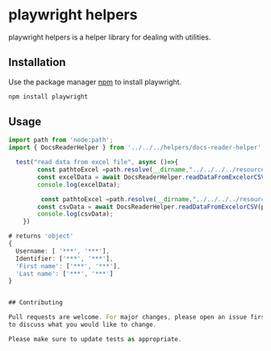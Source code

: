 # playwright helpers

playwright helpers is a helper library for dealing with utilities.

## Installation

Use the package manager [npm](https://www.npmjs.com/) to install playwright.

```bash
npm install playwright
```

## Usage

```typescript
import path from 'node:path';
import { DocsReaderHelper } from '../../../helpers/docs-reader-helper';

  test("read data from excel file", async ()=>{
        const pathtoExcel =path.resolve(__dirname,"../../../../resources/**/**.xlsx");
        const excelData = await DocsReaderHelper.readDataFromExcelorCSV(pathtoExcel);
        console.log(excelData);

         const pathtoExcel =path.resolve(__dirname,"../../../../resources/**/**.csv");
        const csvData = await DocsReaderHelper.readDataFromExcelorCSV(pathtoExcel);
        console.log(csvData);
    })

# returns 'object'
{
  Username: [ '***', '***'],
  Identifier: ['***', '***'],
  'First name': ['***', '***'],
  'Last name': ['***', '***']
}


## Contributing

Pull requests are welcome. For major changes, please open an issue first
to discuss what you would like to change.

Please make sure to update tests as appropriate.